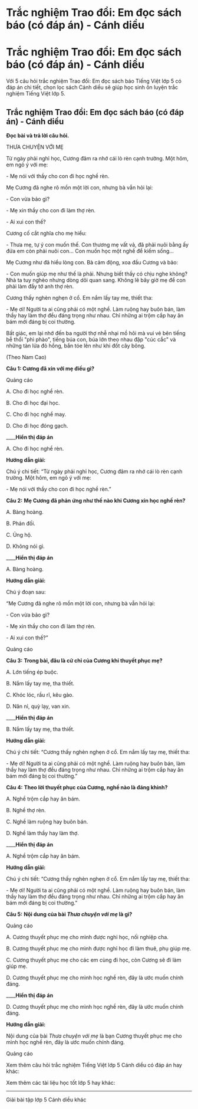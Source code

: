 # Trắc nghiệm Trao đổi: Em đọc sách báo (có đáp án) - Cánh diều

# Trắc nghiệm Trao đổi: Em đọc sách báo (có đáp án) - Cánh diều

Với 5 câu hỏi trắc nghiệm Trao đổi: Em đọc sách báo Tiếng Việt lớp 5 có đáp án chi tiết, chọn lọc sách Cánh diều sẽ giúp học sinh ôn luyện trắc nghiệm Tiếng Việt lớp 5.

## Trắc nghiệm Trao đổi: Em đọc sách báo (có đáp án) - Cánh diều

**Đọc bài và trả lời câu hỏi.**

THƯA CHUYỆN VỚI MẸ

Từ ngày phải nghỉ học, Cương đâm ra nhớ cái lò rèn cạnh trường. Một hôm, em ngỏ ý với mẹ:

\- Mẹ nói với thầy cho con đi học nghề rèn. 

Mẹ Cương đã nghe rõ mồn một lời con, nhưng bà vẫn hỏi lại:

\- Con vừa bảo gì?

\- Mẹ xin thầy cho con đi làm thợ rèn.

\- Ai xui con thế?

Cương cố cắt nghĩa cho mẹ hiểu:

\- Thưa mẹ, tự ý con muốn thế. Con thương mẹ vất vả, đã phải nuôi bằng ấy đứa em còn phải nuôi con... Con muốn học một nghề để kiếm sống...

Mẹ Cương như đã hiểu lòng con. Bà cảm động, xoa đầu Cương và bảo:

\- Con muốn giúp mẹ như thế là phải. Nhưng biết thầy có chịu nghe không? Nhà ta tuy nghèo nhưng dòng dõi quan sang. Không lẽ bây giờ mẹ để con phải làm đầy tớ anh thợ rèn.

Cương thấy nghèn nghẹn ở cổ. Em nắm lấy tay mẹ, thiết tha:

\- Mẹ ơi! Người ta ai cũng phải có một nghề. Làm ruộng hay buôn bán, làm thầy hay làm thợ đều đáng trọng như nhau. Chỉ những ai trộm cắp hay ăn bám mới đáng bị coi thường.

Bất giác, em lại nhớ đến ba người thợ nhễ nhại mồ hôi mà vui vẻ bên tiếng bễ thổi "phì phào", tiếng búa con, búa lớn theo nhau đập "cúc cắc" và những tàn lửa đỏ hồng, bắn tóe lên như khi đốt cây bông.

(Theo Nam Cao)

**Câu 1: Cương đã xin với mẹ điều gì?**

Quảng cáo

A. Cho đi học nghề rèn.

B. Cho đi học đại học.

C. Cho đi học nghề may.

D. Cho đi học đóng gạch.

____**Hiển thị đáp án**

A. Cho đi học nghề rèn.

**Hướng dẫn giải:**

Chú ý chi tiết: “Từ ngày phải nghỉ học, Cương đâm ra nhớ cái lò rèn cạnh trường. Một hôm, em ngỏ ý với mẹ:

\- Mẹ nói với thầy cho con đi học nghề rèn.”

**Câu 2:** **Mẹ Cương đã phản ứng như thế nào khi Cương xin học nghề rèn?**

A. Bàng hoàng.

B. Phản đối.

C. Ủng hộ.

D. Không nói gì.

____**Hiển thị đáp án**

A. Bàng hoàng.

**Hướng dẫn giải:**

Chú ý đoạn sau: 

“Mẹ Cương đã nghe rõ mồn một lời con, nhưng bà vẫn hỏi lại:

\- Con vừa bảo gì?

\- Mẹ xin thầy cho con đi làm thợ rèn.

\- Ai xui con thế?”

Quảng cáo

**Câu 3:** **Trong bài, đâu là cử chỉ của Cương khi thuyết phục mẹ?**

A. Lớn tiếng ép buộc.

B. Nắm lấy tay mẹ, tha thiết.

C. Khóc lóc, rầu rĩ, kêu gào.

D. Năn nỉ, quỳ lạy, van xin.

____**Hiển thị đáp án**

B. Nắm lấy tay mẹ, tha thiết.

**Hướng dẫn giải:**

Chú ý chi tiết: “Cương thấy nghèn nghẹn ở cổ. Em nắm lấy tay mẹ, thiết tha:

\- Mẹ ơi! Người ta ai cũng phải có một nghề. Làm ruộng hay buôn bán, làm thầy hay làm thợ đều đáng trọng như nhau. Chỉ những ai trộm cắp hay ăn bám mới đáng bị coi thường.”

**Câu 4:** **Theo lời thuyết phục của Cương, nghề nào là đáng khinh?**

A. Nghề trộm cắp hay ăn bám.

B. Nghề thợ rèn.

C. Nghề làm ruộng hay buôn bán.

D. Nghề làm thầy hay làm thợ.

____**Hiển thị đáp án**

A. Nghề trộm cắp hay ăn bám.

**Hướng dẫn giải:**

Chú ý chi tiết: “Cương thấy nghèn nghẹn ở cổ. Em nắm lấy tay mẹ, thiết tha:

\- Mẹ ơi! Người ta ai cũng phải có một nghề. Làm ruộng hay buôn bán, làm thầy hay làm thợ đều đáng trọng như nhau. Chỉ những ai trộm cắp hay ăn bám mới đáng bị coi thường.”

**Câu 5:** **Nội dung của bài _Thưa chuyện với mẹ_ là gì?**

Quảng cáo

A. Cương thuyết phục mẹ cho mình được nghỉ học, nối nghiệp cha.

B. Cương thuyết phục mẹ cho mình được nghỉ học đi làm thuê, phụ giúp mẹ.

C. Cương thuyết phục mẹ cho các em cùng đi học, còn Cương sẽ đi làm giúp mẹ.

D. Cương thuyết phục mẹ cho mình học nghề rèn, đây là ước muốn chính đáng.

____**Hiển thị đáp án**

D. Cương thuyết phục mẹ cho mình học nghề rèn, đây là ước muốn chính đáng.

**Hướng dẫn giải:**

Nội dung của bài _Thưa chuyện với mẹ_ là bạn Cương thuyết phục mẹ cho mình học nghề rèn, đây là ước muốn chính đáng.

Quảng cáo

Xem thêm câu hỏi trắc nghiệm Tiếng Việt lớp 5 Cánh diều có đáp án hay khác:

Xem thêm các tài liệu học tốt lớp 5 hay khác:

* * *

Giải bài tập lớp 5 Cánh diều khác
